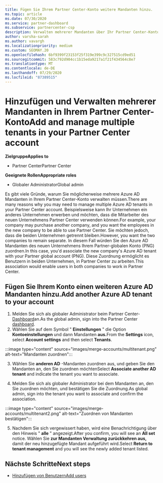 ```yaml
---
title: Fügen Sie Ihrem Partner Center-Konto weitere Mandanten hinzu.
ms.topic: article
ms.date: 07/30/2020
ms.service: partner-dashboard
ms.subservice: partnercenter-csp
description: Verwalten mehrerer Mandanten über Ihr Partner Center-Konto
author: varsha-sarah
ms.author: vavargh
ms.localizationpriority: medium
ms.custom: SEOMAY.20
ms.openlocfilehash: 6bf9399f23153f25f319e399c9c327515cd9ed51
ms.sourcegitcommit: 583c792d904cc1b15eda9217a1f21f434564c8e7
ms.translationtype: MT
ms.contentlocale: de-DE
ms.lasthandoff: 07/29/2020
ms.locfileid: "87389515"
---
```

# <a name="add-and-manage-multiple-tenants-in-your-partner-center-account"></a><span data-ttu-id="ce3a6-103">Hinzufügen und Verwalten mehrerer Mandanten in Ihrem Partner Center-Konto</span><span class="sxs-lookup"><span data-stu-id="ce3a6-103">Add and manage multiple tenants in your Partner Center account</span></span>

<span data-ttu-id="ce3a6-104">**Zielgruppe**</span><span class="sxs-lookup"><span data-stu-id="ce3a6-104">**Applies to**</span></span>

- <span data-ttu-id="ce3a6-105">Partner Center</span><span class="sxs-lookup"><span data-stu-id="ce3a6-105">Partner Center</span></span>

<span data-ttu-id="ce3a6-106">**Geeignete Rollen**</span><span class="sxs-lookup"><span data-stu-id="ce3a6-106">**Appropriate roles**</span></span>

- <span data-ttu-id="ce3a6-107">Globaler Administrator</span><span class="sxs-lookup"><span data-stu-id="ce3a6-107">Global admin</span></span>

<span data-ttu-id="ce3a6-108">Es gibt viele Gründe, warum Sie möglicherweise mehrere Azure AD Mandanten in Ihrem Partner Center-Konto verwalten müssen.</span><span class="sxs-lookup"><span data-stu-id="ce3a6-108">There are many reasons why you may need to manage multiple Azure AD tenants in your Partner Center account.</span></span> <span data-ttu-id="ce3a6-109">Beispielsweise kann Ihr Unternehmen ein anderes Unternehmen erwerben und möchten, dass die Mitarbeiter des neuen Unternehmens Partner Center verwenden können.</span><span class="sxs-lookup"><span data-stu-id="ce3a6-109">For example, your company may purchase another company, and you want the employees in the new company to be able to use Partner Center.</span></span> <span data-ttu-id="ce3a6-110">Sie möchten jedoch, dass die beiden Unternehmen getrennt bleiben.</span><span class="sxs-lookup"><span data-stu-id="ce3a6-110">However, you want the two companies to remain separate.</span></span> <span data-ttu-id="ce3a6-111">In diesem Fall würden Sie den Azure AD Mandanten des neuen Unternehmens Ihrem Partner-globalen Konto (PNG) zuordnen.</span><span class="sxs-lookup"><span data-stu-id="ce3a6-111">In this case, you'd associate the new company's Azure AD tenant with your Partner global account (PNG).</span></span> <span data-ttu-id="ce3a6-112">Diese Zuordnung ermöglicht es Benutzern in beiden Unternehmen, in Partner Center zu arbeiten.</span><span class="sxs-lookup"><span data-stu-id="ce3a6-112">This association would enable users in both companies to work in Partner Center.</span></span>

## <a name="add-another-azure-ad-tenant-to-your-account"></a><span data-ttu-id="ce3a6-113">Fügen Sie Ihrem Konto einen weiteren Azure AD Mandanten hinzu.</span><span class="sxs-lookup"><span data-stu-id="ce3a6-113">Add another Azure AD tenant to your account</span></span>

1. <span data-ttu-id="ce3a6-114">Melden Sie sich als globaler Administrator beim Partner Center- [Dashboard](https://partner.microsoft.com/dashboard)an.</span><span class="sxs-lookup"><span data-stu-id="ce3a6-114">As the global admin, sign into the Partner Center [dashboard](https://partner.microsoft.com/dashboard).</span></span>
1. <span data-ttu-id="ce3a6-115">Wählen Sie auf dem Symbol " **Einstellungen** " die Option **Kontoeinstellungen** und dann Mandanten **aus.**</span><span class="sxs-lookup"><span data-stu-id="ce3a6-115">From the **Settings** icon, select **Account settings** and then select **Tenants**.</span></span>
 
:::image type="content" source="images/merge-accounts/multitenant.png" alt-text="Mandanten zuordnen"::: 

3. <span data-ttu-id="ce3a6-117">Wählen Sie **anderen AD** -Mandanten zuordnen aus, und geben Sie den Mandanten an, den Sie zuordnen möchten</span><span class="sxs-lookup"><span data-stu-id="ce3a6-117">Select **Associate another AD tenant** and indicate the tenant you want to associate.</span></span>

1. <span data-ttu-id="ce3a6-118">Melden Sie sich als globaler Administrator bei dem Mandanten an, den Sie zuordnen möchten, und bestätigen Sie die Zuordnung.</span><span class="sxs-lookup"><span data-stu-id="ce3a6-118">As global admin, sign into the tenant you want to associate and confirm the association.</span></span> 

:::image type="content" source="images/merge-accounts/multitenant2.png" alt-text="Zuordnen von Mandanten bestätigen"::: 

5. <span data-ttu-id="ce3a6-120">Nachdem Sie sich vergewissert haben, wird eine Benachrichtigung über den Hinweis " **alle** " angezeigt.</span><span class="sxs-lookup"><span data-stu-id="ce3a6-120">After you confirm, you will see an **All set** notice.</span></span>  <span data-ttu-id="ce3a6-121">Wählen Sie **zur Mandanten Verwaltung zurückkehren aus,** damit der neu hinzugefügte Mandant aufgeführt wird.</span><span class="sxs-lookup"><span data-stu-id="ce3a6-121">Select **Return to tenant management** and you will see the newly added tenant listed.</span></span>
 
## <a name="next-steps"></a><span data-ttu-id="ce3a6-122">Nächste Schritte</span><span class="sxs-lookup"><span data-stu-id="ce3a6-122">Next steps</span></span>

- [<span data-ttu-id="ce3a6-123">Hinzufügen von Benutzern</span><span class="sxs-lookup"><span data-stu-id="ce3a6-123">Add users</span></span>](create-user-accounts-and-set-permissions.md)
